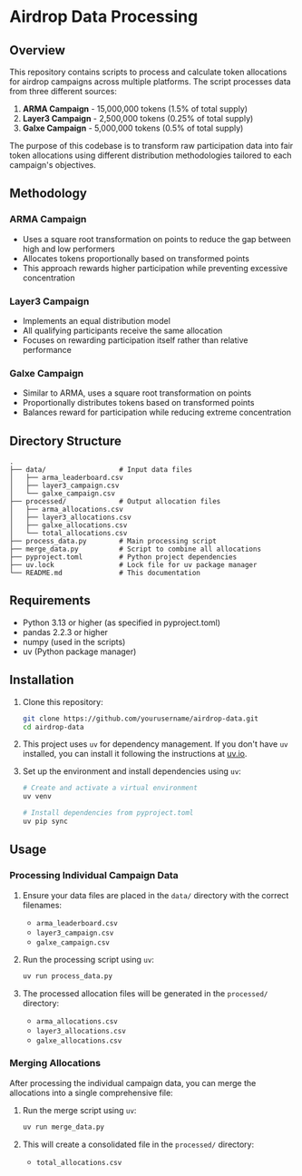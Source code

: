 # Airdrop Data Processing

## Overview

This repository contains scripts to process and calculate token allocations for airdrop campaigns across multiple platforms. The script processes data from three different sources:

1. **ARMA Campaign** - 15,000,000 tokens (1.5% of total supply)
2. **Layer3 Campaign** - 2,500,000 tokens (0.25% of total supply)
3. **Galxe Campaign** - 5,000,000 tokens (0.5% of total supply)

The purpose of this codebase is to transform raw participation data into fair token allocations using different distribution methodologies tailored to each campaign's objectives.

## Methodology

### ARMA Campaign
- Uses a square root transformation on points to reduce the gap between high and low performers
- Allocates tokens proportionally based on transformed points
- This approach rewards higher participation while preventing excessive concentration

### Layer3 Campaign
- Implements an equal distribution model
- All qualifying participants receive the same allocation
- Focuses on rewarding participation itself rather than relative performance

### Galxe Campaign
- Similar to ARMA, uses a square root transformation on points
- Proportionally distributes tokens based on transformed points
- Balances reward for participation while reducing extreme concentration

## Directory Structure

```
.
├── data/                  # Input data files
│   ├── arma_leaderboard.csv
│   ├── layer3_campaign.csv
│   └── galxe_campaign.csv
├── processed/             # Output allocation files
│   ├── arma_allocations.csv
│   ├── layer3_allocations.csv
│   ├── galxe_allocations.csv
│   └── total_allocations.csv
├── process_data.py        # Main processing script
├── merge_data.py          # Script to combine all allocations
├── pyproject.toml         # Python project dependencies
├── uv.lock                # Lock file for uv package manager
└── README.md              # This documentation
```

## Requirements

- Python 3.13 or higher (as specified in pyproject.toml)
- pandas 2.2.3 or higher
- numpy (used in the scripts)
- uv (Python package manager)

## Installation

1. Clone this repository:
   ```bash
   git clone https://github.com/yourusername/airdrop-data.git
   cd airdrop-data
   ```

2. This project uses `uv` for dependency management. If you don't have `uv` installed, you can install it following the instructions at [uv.io](https://github.com/astral-sh/uv).

3. Set up the environment and install dependencies using `uv`:
   ```bash
   # Create and activate a virtual environment
   uv venv

   # Install dependencies from pyproject.toml
   uv pip sync
   ```

## Usage

### Processing Individual Campaign Data

1. Ensure your data files are placed in the `data/` directory with the correct filenames:
   - `arma_leaderboard.csv`
   - `layer3_campaign.csv`
   - `galxe_campaign.csv`

2. Run the processing script using `uv`:
   ```bash
   uv run process_data.py
   ```

3. The processed allocation files will be generated in the `processed/` directory:
   - `arma_allocations.csv`
   - `layer3_allocations.csv`
   - `galxe_allocations.csv`

### Merging Allocations

After processing the individual campaign data, you can merge the allocations into a single comprehensive file:

1. Run the merge script using `uv`:
   ```bash
   uv run merge_data.py
   ```

2. This will create a consolidated file in the `processed/` directory:
   - `total_allocations.csv`

